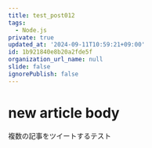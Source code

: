 ```yaml
---
title: test_post012
tags:
  - Node.js
private: true
updated_at: '2024-09-11T10:59:21+09:00'
id: 1b921840e8b20a2fde5f
organization_url_name: null
slide: false
ignorePublish: false
---
```

# new article body
複数の記事をツイートするテスト
